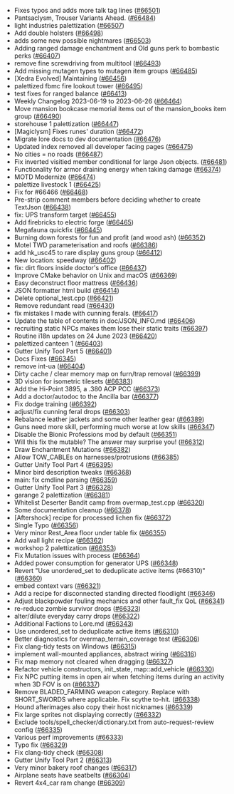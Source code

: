 * Fixes typos and adds more talk tag lines ([#66501](https://github.com/CleverRaven/Cataclysm-DDA/pull/66501))
* Pantsaclysm, Trouser Variants Ahead. ([#66484](https://github.com/CleverRaven/Cataclysm-DDA/pull/66484))
* light industries palettization ([#66507](https://github.com/CleverRaven/Cataclysm-DDA/pull/66507))
* Add double holsters ([#66498](https://github.com/CleverRaven/Cataclysm-DDA/pull/66498))
* adds some new possible nightmares ([#66503](https://github.com/CleverRaven/Cataclysm-DDA/pull/66503))
* Adding ranged damage enchantment and Old guns perk to bombastic perks ([#66407](https://github.com/CleverRaven/Cataclysm-DDA/pull/66407))
* remove fine screwdriving from multitool ([#66493](https://github.com/CleverRaven/Cataclysm-DDA/pull/66493))
* Add missing mutagen types to mutagen item groups ([#66485](https://github.com/CleverRaven/Cataclysm-DDA/pull/66485))
* [Xedra Evolved] Maintaining ([#66456](https://github.com/CleverRaven/Cataclysm-DDA/pull/66456))
* palettized fbmc fire lookout tower ([#66495](https://github.com/CleverRaven/Cataclysm-DDA/pull/66495))
* test fixes for ranged balance ([#66413](https://github.com/CleverRaven/Cataclysm-DDA/pull/66413))
* Weekly Changelog 2023-06-19 to 2023-06-26 ([#66464](https://github.com/CleverRaven/Cataclysm-DDA/pull/66464))
* Move mansion bookcase memorial items out of the mansion_books item group ([#66490](https://github.com/CleverRaven/Cataclysm-DDA/pull/66490))
* storehouse 1 palettization ([#66447](https://github.com/CleverRaven/Cataclysm-DDA/pull/66447))
* [Magiclysm] Fixes runes' duration ([#66472](https://github.com/CleverRaven/Cataclysm-DDA/pull/66472))
* Migrate lore docs to dev documentation ([#66476](https://github.com/CleverRaven/Cataclysm-DDA/pull/66476))
* Updated index removed all developer facing pages ([#66475](https://github.com/CleverRaven/Cataclysm-DDA/pull/66475))
* No cities = no roads ([#66487](https://github.com/CleverRaven/Cataclysm-DDA/pull/66487))
* Fix inverted visitied member conditional for large Json objects. ([#66481](https://github.com/CleverRaven/Cataclysm-DDA/pull/66481))
* Functionality for armor draining energy when taking damage ([#66374](https://github.com/CleverRaven/Cataclysm-DDA/pull/66374))
* MOTD Modernize ([#66474](https://github.com/CleverRaven/Cataclysm-DDA/pull/66474))
* palettize livestock 1 ([#66425](https://github.com/CleverRaven/Cataclysm-DDA/pull/66425))
* Fix for #66466 ([#66468](https://github.com/CleverRaven/Cataclysm-DDA/pull/66468))
* Pre-strip comment members before deciding whether to create TextJson ([#66438](https://github.com/CleverRaven/Cataclysm-DDA/pull/66438))
* fix: UPS transform target ([#66455](https://github.com/CleverRaven/Cataclysm-DDA/pull/66455))
* Add firebricks to electric forge  ([#66465](https://github.com/CleverRaven/Cataclysm-DDA/pull/66465))
* Megafauna quickfix ([#66445](https://github.com/CleverRaven/Cataclysm-DDA/pull/66445))
* Burning down forests for fun and profit (and wood ash) ([#66352](https://github.com/CleverRaven/Cataclysm-DDA/pull/66352))
* Motel TWD parameterisation and roofs ([#66386](https://github.com/CleverRaven/Cataclysm-DDA/pull/66386))
* add hk_usc45 to rare display guns group ([#66412](https://github.com/CleverRaven/Cataclysm-DDA/pull/66412))
* New location: speedway ([#66402](https://github.com/CleverRaven/Cataclysm-DDA/pull/66402))
* fix: dirt floors inside doctor's office ([#66437](https://github.com/CleverRaven/Cataclysm-DDA/pull/66437))
* Improve CMake behavior on Unix and macOS ([#66369](https://github.com/CleverRaven/Cataclysm-DDA/pull/66369))
* Easy deconstruct floor mattress ([#66436](https://github.com/CleverRaven/Cataclysm-DDA/pull/66436))
* JSON formatter html build ([#66414](https://github.com/CleverRaven/Cataclysm-DDA/pull/66414))
* Delete optional_test.cpp ([#66421](https://github.com/CleverRaven/Cataclysm-DDA/pull/66421))
* Remove redundant read ([#66430](https://github.com/CleverRaven/Cataclysm-DDA/pull/66430))
* fix mistakes I made with cunning ferals. ([#66417](https://github.com/CleverRaven/Cataclysm-DDA/pull/66417))
* Update the table of contents in doc/JSON_INFO.md ([#66406](https://github.com/CleverRaven/Cataclysm-DDA/pull/66406))
* recruiting static NPCs makes them lose their static traits ([#66397](https://github.com/CleverRaven/Cataclysm-DDA/pull/66397))
* Routine i18n updates on 24 June 2023 ([#66420](https://github.com/CleverRaven/Cataclysm-DDA/pull/66420))
* palettized canteen 1 ([#66403](https://github.com/CleverRaven/Cataclysm-DDA/pull/66403))
* Gutter Unify Tool Part 5 ([#66401](https://github.com/CleverRaven/Cataclysm-DDA/pull/66401))
* Docs Fixes ([#66345](https://github.com/CleverRaven/Cataclysm-DDA/pull/66345))
* remove int-ua ([#66404](https://github.com/CleverRaven/Cataclysm-DDA/pull/66404))
* Dirty cache / clear memory map on furn/trap removal ([#66399](https://github.com/CleverRaven/Cataclysm-DDA/pull/66399))
* 3D vision for isometric tilesets ([#66383](https://github.com/CleverRaven/Cataclysm-DDA/pull/66383))
* Add the Hi-Point 3895, a .380 ACP PCC ([#66373](https://github.com/CleverRaven/Cataclysm-DDA/pull/66373))
* Add a doctor/autodoc to the Ancilla bar ([#66377](https://github.com/CleverRaven/Cataclysm-DDA/pull/66377))
* Fix dodge training ([#66392](https://github.com/CleverRaven/Cataclysm-DDA/pull/66392))
* adjust/fix cunning feral drops ([#66303](https://github.com/CleverRaven/Cataclysm-DDA/pull/66303))
* Rebalance leather jackets and some other leather gear ([#66389](https://github.com/CleverRaven/Cataclysm-DDA/pull/66389))
* Guns need more skill, performing much worse at low skills ([#66347](https://github.com/CleverRaven/Cataclysm-DDA/pull/66347))
* Disable the Bionic Professions mod by default ([#66351](https://github.com/CleverRaven/Cataclysm-DDA/pull/66351))
* Will this fix the mutable? The answer may surprise you! ([#66312](https://github.com/CleverRaven/Cataclysm-DDA/pull/66312))
* Draw Enchantment Mutations ([#66382](https://github.com/CleverRaven/Cataclysm-DDA/pull/66382))
* Allow TOW_CABLEs on harnesses/protrusions ([#66385](https://github.com/CleverRaven/Cataclysm-DDA/pull/66385))
* Gutter Unify Tool Part 4 ([#66395](https://github.com/CleverRaven/Cataclysm-DDA/pull/66395))
* Minor bird description tweaks ([#66368](https://github.com/CleverRaven/Cataclysm-DDA/pull/66368))
* main: fix cmdline parsing ([#66359](https://github.com/CleverRaven/Cataclysm-DDA/pull/66359))
* Gutter Unify Tool Part 3 ([#66328](https://github.com/CleverRaven/Cataclysm-DDA/pull/66328))
* garange 2 palettization ([#66381](https://github.com/CleverRaven/Cataclysm-DDA/pull/66381))
* Whitelist Deserter Bandit camp from overmap_test.cpp ([#66320](https://github.com/CleverRaven/Cataclysm-DDA/pull/66320))
* Some documentation cleanup ([#66378](https://github.com/CleverRaven/Cataclysm-DDA/pull/66378))
* [Aftershock] recipe for processed lichen fix ([#66372](https://github.com/CleverRaven/Cataclysm-DDA/pull/66372))
* Single Typo ([#66356](https://github.com/CleverRaven/Cataclysm-DDA/pull/66356))
* Very minor Rest_Area floor under table fix ([#66355](https://github.com/CleverRaven/Cataclysm-DDA/pull/66355))
* Add wall light recipe ([#66362](https://github.com/CleverRaven/Cataclysm-DDA/pull/66362))
* workshop 2 palettization ([#66353](https://github.com/CleverRaven/Cataclysm-DDA/pull/66353))
* Fix Mutation issues with process ([#66364](https://github.com/CleverRaven/Cataclysm-DDA/pull/66364))
* Added power consumption for generator UPS ([#66348](https://github.com/CleverRaven/Cataclysm-DDA/pull/66348))
* Revert "Use unordered_set to deduplicate active items (#66310)" ([#66360](https://github.com/CleverRaven/Cataclysm-DDA/pull/66360))
* embed context vars ([#66321](https://github.com/CleverRaven/Cataclysm-DDA/pull/66321))
* Add a recipe for disconnected standing directed floodlight ([#66346](https://github.com/CleverRaven/Cataclysm-DDA/pull/66346))
* Adjust blackpowder fouling mechanics and other fault_fix QoL ([#66341](https://github.com/CleverRaven/Cataclysm-DDA/pull/66341))
* re-reduce zombie survivor drops ([#66323](https://github.com/CleverRaven/Cataclysm-DDA/pull/66323))
* alter/dilute everyday carry drops ([#66322](https://github.com/CleverRaven/Cataclysm-DDA/pull/66322))
* Additional Factions to Lore.md ([#66343](https://github.com/CleverRaven/Cataclysm-DDA/pull/66343))
* Use unordered_set to deduplicate active items ([#66310](https://github.com/CleverRaven/Cataclysm-DDA/pull/66310))
* Better diagnostics for overmap_terrain_coverage test ([#66306](https://github.com/CleverRaven/Cataclysm-DDA/pull/66306))
* Fix clang-tidy tests on Windows ([#66315](https://github.com/CleverRaven/Cataclysm-DDA/pull/66315))
* implement wall-mounted appliances, abstract wiring ([#66316](https://github.com/CleverRaven/Cataclysm-DDA/pull/66316))
* Fix map memory not cleared when dragging ([#66327](https://github.com/CleverRaven/Cataclysm-DDA/pull/66327))
* Refactor vehicle constructors, init_state, map::add_vehicle ([#66330](https://github.com/CleverRaven/Cataclysm-DDA/pull/66330))
* Fix NPC putting items in open air when fetching items during an activity when 3D FOV is on ([#66337](https://github.com/CleverRaven/Cataclysm-DDA/pull/66337))
* Remove BLADED_FARMING weapon category. Replace with SHORT_SWORDS where applicable. Fix scythe to-hit. ([#66338](https://github.com/CleverRaven/Cataclysm-DDA/pull/66338))
* Hound afterimages also copy their host nicknames ([#66339](https://github.com/CleverRaven/Cataclysm-DDA/pull/66339))
* Fix large sprites not displaying correctly ([#66332](https://github.com/CleverRaven/Cataclysm-DDA/pull/66332))
* Exclude tools/spell_checker/dictionary.txt from auto-request-review config ([#66335](https://github.com/CleverRaven/Cataclysm-DDA/pull/66335))
* Various perf improvements ([#66333](https://github.com/CleverRaven/Cataclysm-DDA/pull/66333))
* Typo fix ([#66329](https://github.com/CleverRaven/Cataclysm-DDA/pull/66329))
* Fix clang-tidy check ([#66308](https://github.com/CleverRaven/Cataclysm-DDA/pull/66308))
* Gutter Unify Tool Part 2 ([#66313](https://github.com/CleverRaven/Cataclysm-DDA/pull/66313))
* Very minor bakery roof changes ([#66317](https://github.com/CleverRaven/Cataclysm-DDA/pull/66317))
* Airplane seats have seatbelts ([#66304](https://github.com/CleverRaven/Cataclysm-DDA/pull/66304))
* Revert 4x4_car ram change ([#66309](https://github.com/CleverRaven/Cataclysm-DDA/pull/66309))

